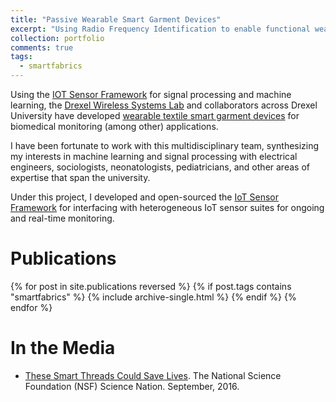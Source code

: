 ```yaml
---
title: "Passive Wearable Smart Garment Devices"
excerpt: "Using Radio Frequency Identification to enable functional wearable devices"
collection: portfolio
comments: true
tags:
  - smartfabrics
---
```


Using the [IOT Sensor Framework](/portfolio/iotframework/) for signal processing and machine learning, the [Drexel Wireless Systems Lab](https://wireless.ece.drexel.edu) and collaborators across Drexel University have developed [wearable textile smart garment devices](https://research.coe.drexel.edu/ece/dwsl/research/biomedical-smart-textiles/) for biomedical monitoring (among other) applications.  

I have been fortunate to work with this multidisciplinary team, synthesizing my interests in machine learning and signal processing with electrical engineers, sociologists, neonatologists, pediatricians, and other areas of expertise that span the university.  

Under this project, I developed and open-sourced the [IoT Sensor Framework](/portfolio/iotframework/) for interfacing with heterogeneous IoT sensor suites for ongoing and real-time monitoring.

# Publications
{% for post in site.publications reversed %}
  {% if post.tags contains "smartfabrics" %}
    {% include archive-single.html %}
  {% endif %}
{% endfor %}

# In the Media
* [These Smart Threads Could Save Lives](/posts/2016/09/sciencenation).  The National Science Foundation (NSF) Science Nation.  September, 2016.
